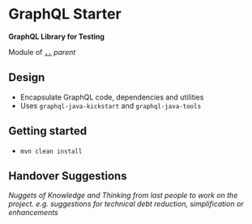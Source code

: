 # GraphQL Starter

**GraphQL Library for Testing**

Module of [**`..`**](../README.md) *parent*


## Design

* Encapsulate GraphQL code, dependencies and utilities
* Uses `graphql-java-kickstart` and `graphql-java-tools`


## Getting started

* `mvn clean install` 


## Handover Suggestions

_Nuggets of Knowledge and Thinking from last people to work on the project._
_e.g. suggestions for technical debt reduction, simplification or enhancements_


